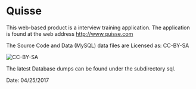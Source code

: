 # Quisse 

This web-based product is a interview training application. The application
is found at the web address http://www.quisse.com

The Source Code and Data (MySQL) data files are Licensed as: CC-BY-SA

![CC-BY-SA](https://github.com/andrewferlitsch/quisse/release/cc-by-sa.png)

The latest Database dumps can be found under the subdirectory sql.

Date: 04/25/2017

